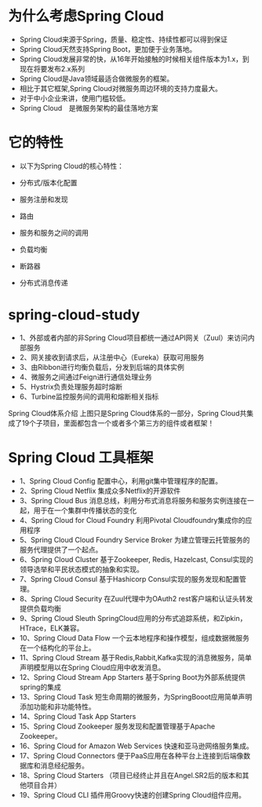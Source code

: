 # 为什么考虑Spring Cloud
* Spring Cloud来源于Spring，质量、稳定性、持续性都可以得到保证
* Spring Cloud天然支持Spring Boot，更加便于业务落地。
* Spring Cloud发展非常的快，从16年开始接触的时候相关组件版本为1.x，到现在将要发布2.x系列
* Spring Cloud是Java领域最适合做微服务的框架。
* 相比于其它框架,Spring Cloud对微服务周边环境的支持力度最大。
* 对于中小企业来讲，使用门槛较低。
* Spring Cloud　是微服务架构的最佳落地方案

# 它的特性
* 以下为Spring Cloud的核心特性：

* 分布式/版本化配置
* 服务注册和发现
* 路由
* 服务和服务之间的调用
* 负载均衡
* 断路器
* 分布式消息传递

# spring-cloud-study

* 1、外部或者内部的非Spring Cloud项目都统一通过API网关（Zuul）来访问内部服务
* 2、网关接收到请求后，从注册中心（Eureka）获取可用服务
* 3、由Ribbon进行均衡负载后，分发到后端的具体实例
* 4、微服务之间通过Feign进行通信处理业务
* 5、Hystrix负责处理服务超时熔断
* 6、Turbine监控服务间的调用和熔断相关指标

Spring Cloud体系介绍
上图只是Spring Cloud体系的一部分，Spring Cloud共集成了19个子项目，里面都包含一个或者多个第三方的组件或者框架！

# Spring Cloud 工具框架

* 1、Spring Cloud Config 配置中心，利用git集中管理程序的配置。 
* 2、Spring Cloud Netflix 集成众多Netflix的开源软件
* 3、Spring Cloud Bus 消息总线，利用分布式消息将服务和服务实例连接在一起，用于在一个集群中传播状态的变化 
* 4、Spring Cloud for Cloud Foundry 利用Pivotal Cloudfoundry集成你的应用程序
* 5、Spring Cloud Cloud Foundry Service Broker 为建立管理云托管服务的服务代理提供了一个起点。
* 6、Spring Cloud Cluster 基于Zookeeper, Redis, Hazelcast, Consul实现的领导选举和平民状态模式的抽象和实现。
* 7、Spring Cloud Consul 基于Hashicorp Consul实现的服务发现和配置管理。
* 8、Spring Cloud Security 在Zuul代理中为OAuth2 rest客户端和认证头转发提供负载均衡
* 9、Spring Cloud Sleuth SpringCloud应用的分布式追踪系统，和Zipkin，HTrace，ELK兼容。
* 10、Spring Cloud Data Flow 一个云本地程序和操作模型，组成数据微服务在一个结构化的平台上。
* 11、Spring Cloud Stream 基于Redis,Rabbit,Kafka实现的消息微服务，简单声明模型用以在Spring Cloud应用中收发消息。
* 12、Spring Cloud Stream App Starters 基于Spring Boot为外部系统提供spring的集成
* 13、Spring Cloud Task 短生命周期的微服务，为SpringBooot应用简单声明添加功能和非功能特性。
* 14、Spring Cloud Task App Starters
* 15、Spring Cloud Zookeeper 服务发现和配置管理基于Apache Zookeeper。
* 16、Spring Cloud for Amazon Web Services 快速和亚马逊网络服务集成。
* 17、Spring Cloud Connectors 便于PaaS应用在各种平台上连接到后端像数据库和消息经纪服务。
* 18、Spring Cloud Starters （项目已经终止并且在Angel.SR2后的版本和其他项目合并）
* 19、Spring Cloud CLI 插件用Groovy快速的创建Spring Cloud组件应用。
